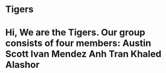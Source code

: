 <h1>Tigers<h1>
  Hi,
  We are the Tigers. Our group consists of four members:
  Austin Scott
  Ivan Mendez
  Anh Tran
  Khaled Alashor
